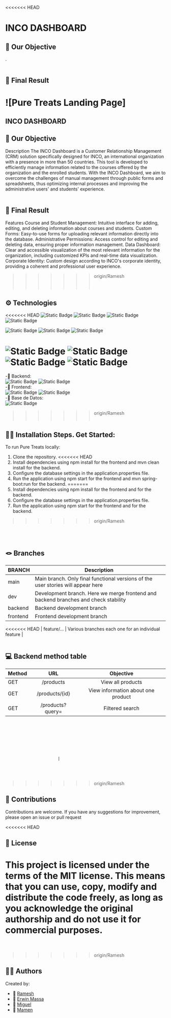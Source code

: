 <<<<<<< HEAD
 # INCO DASHBOARD<br>

## 🎯 Our Objective

.<br><br>

## 💫 Final Result
![Pure Treats Landing Page]
=======
 ## INCO DASHBOARD<br>

## 🎯 Our Objective
Description
The INCO Dashboard is a Customer Relationship Management (CRM) solution specifically designed for INCO, an international organization with a presence in more than 50 countries. This tool is developed to efficiently manage information related to the courses offered by the organization and the enrolled students. With the INCO Dashboard, we aim to overcome the challenges of manual management through public forms and spreadsheets, thus optimizing internal processes and improving the administrative users' and students' experience.
<br><br>

## 💫 Final Result
Features
Course and Student Management: Intuitive interface for adding, editing, and deleting information about courses and students.
Custom Forms: Easy-to-use forms for uploading relevant information directly into the database.
Administrative Permissions: Access control for editing and deleting data, ensuring proper information management.
Data Dashboard: Clear and accessible visualization of the most relevant information for the organization, including customized KPIs and real-time data visualization.
Corporate Identity: Custom design according to INCO's corporate identity, providing a coherent and professional user experience.
>>>>>>> origin/Ramesh
<br><br><br>


## ⚙️ Technologies

<<<<<<< HEAD
![Static Badge](https://img.shields.io/badge/Java-v%2017-green)
![Static Badge](https://img.shields.io/badge/Spring-v%203.2.2-green?logo=spring)
![Static Badge](https://img.shields.io/badge/PostgreSQL-v%2042.7.1-green?logo=postgresql)
![Static Badge](https://img.shields.io/badge/React-v%208.2.43-green?logo=react)

![Static Badge](https://img.shields.io/badge/BackendDep-SpringWeb-blue)
![Static Badge](https://img.shields.io/badge/BackendDep-Spring%20Boot%20Dev%20Tools-blue)
![Static Badge](https://img.shields.io/badge/BackendDep-Maven-blue)


![Static Badge](https://img.shields.io/badge/FrontendDep-npm-red?logo=npm)
![Static Badge](https://img.shields.io/badge/FrontendDev-Vite%20v5.0.8-red?logo=vite)
![Static Badge](https://img.shields.io/badge/FrontendDep-Axios%20v.1.6.7-red?logo=axios)
![Static Badge](https://img.shields.io/badge/FrontendDep-MUI-red?logo=mui)
=======
-📍 Backend:    <br>
![Static Badge](https://img.shields.io/badge/expressL-4.18.2-green?logo=express)
![Static Badge](https://img.shields.io/badge/MySQL-3.9.1-blue?logo=MySQL) <br>
-📍 Frontend: <br>
![Static Badge](https://img.shields.io/badge/Boostrasp-5.3.2-violet?logo=bootstrap)
![Static Badge](https://img.shields.io/badge/vite-5.0.8-yellow?logo=vite) <br>
-📍 Base de Datos:<br>
![Static Badge](https://img.shields.io/badge/React-18.2.0-green?logo=react)



>>>>>>> origin/Ramesh
<br><br>


## 🚀🚀 Installation Steps. Get Started:

To run Pure Treats locally:

1. Clone the repository.
<<<<<<< HEAD
2. Install dependencies using npm install for the frontend and mvn clean install for the backend.
3. Configure the database settings in the application.properties file.
4. Run the application using npm start for the frontend and mvn spring-boot:run for the backend.
=======
2. Install dependencies using npm install for the frontend and for the backend.
3. Configure the database settings in the application.properties file.
4. Run the application using npm start for the frontend and  for the backend.
>>>>>>> origin/Ramesh
   

<br><br>

## 🪢 Branches

| BRANCH   | Description                                                                           |
| -------- | ------------------------------------------------------------------------------------- |
| main     | Main branch. Only final functional versions of the user stories will appear here |
| dev      | Development branch. Here we merge frontend and backend branches and check stability |
| backend  | Backend development branch 
| frontend | Frontend development branch                                             |
<<<<<<< HEAD
| feature/...  | Various branches each one for an individual feature                            |
<br><br>


## 💻 Backend method table

| Method  | URL | Objective |
| ------------- |:-------------:|:-------------:|
| GET    | /products     | View all products |
| GET    | /products/{id}     |View information about one product|
| GET   | /products?query=    |Filtered search|
<br><br>
=======
                           |
<br><br>



>>>>>>> origin/Ramesh


## 🤝 Contributions

Contributions are welcome. If you have any suggestions for improvement, please open an issue or pull request
<br>

<<<<<<< HEAD
## 📜 License

This project is licensed under the terms of the MIT license. This means that you can use, copy, modify and distribute the code freely, as long as you acknowledge the original authorship and do not use it for commercial purposes.
<br><br>
=======

>>>>>>> origin/Ramesh


## 👩‍💻 Authors

Created by:
- 🔗 [Ramesh](https://github.com/RameshNada)
- 🔗 [Erwin Massa](https://github.com/Ermapla)
- 🔗 [Miguel](https://github.com/MiguelMeixoeiro)
- 🔗 [Mamen](https://github.com/MamenFB)

